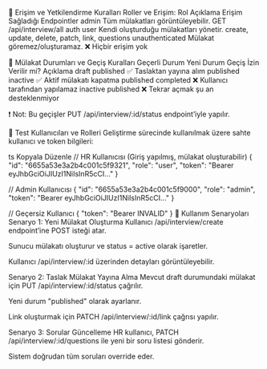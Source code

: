 🔐 Erişim ve Yetkilendirme Kuralları
Roller ve Erişim:
Rol Açıklama Erişim Sağladığı Endpointler
admin Tüm mülakatları görüntüleyebilir. GET /api/interview/all
auth user Kendi oluşturduğu mülakatları yönetir. create, update, delete, patch, link, questions
unauthenticated Mülakat göremez/oluşturamaz. ❌ Hiçbir erişim yok

🔄 Mülakat Durumları ve Geçiş Kuralları
Geçerli Durum Yeni Durum Geçiş İzin Verilir mi? Açıklama
draft published ✅ Taslaktan yayına alım
published inactive ✅ Aktif mülakatı kapatma
published completed ❌ Kullanıcı tarafından yapılamaz
inactive published ❌ Tekrar açmak şu an desteklenmiyor

❗ Not: Bu geçişler PUT /api/interview/:id/status endpoint’iyle yapılır.

🧪 Test Kullanıcıları ve Rolleri
Geliştirme sürecinde kullanılmak üzere sahte kullanıcı ve token bilgileri:

ts
Kopyala
Düzenle
// HR Kullanıcısı (Giriş yapılmış, mülakat oluşturabilir)
{
"id": "6655a53e3a2b4c001c5f9321",
"role": "user",
"token": "Bearer eyJhbGciOiJIUzI1NiIsInR5cCI..."
}

// Admin Kullanıcısı
{
"id": "6655a53e3a2b4c001c5f9000",
"role": "admin",
"token": "Bearer eyJhbGciOiJIUzI1NiIsInR5cCI..."
}

// Geçersiz Kullanıcı
{
"token": "Bearer INVALID"
}
🎯 Kullanım Senaryoları
Senaryo 1: Yeni Mülakat Oluşturma
Kullanıcı /api/interview/create endpoint’ine POST isteği atar.

Sunucu mülakatı oluşturur ve status = active olarak işaretler.

Kullanıcı /api/interview/:id üzerinden detayları görüntüleyebilir.

Senaryo 2: Taslak Mülakat Yayına Alma
Mevcut draft durumundaki mülakat için PUT /api/interview/:id/status çağrılır.

Yeni durum "published" olarak ayarlanır.

Link oluşturmak için PATCH /api/interview/:id/link çağrısı yapılır.

Senaryo 3: Sorular Güncelleme
HR kullanıcı, PATCH /api/interview/:id/questions ile yeni bir soru listesi gönderir.

Sistem doğrudan tüm soruları override eder.
